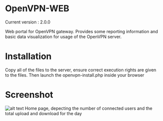# OpenVPN-WEB

Current version : 2.0.0

Web portal for OpenVPN gateway. Provides some reporting information and basic data visualization for usage of the OpenVPN server.

# Installation
Copy all of the files to the server, ensure correct execution rights are given to the files. Then launch the openvpn-install.php inside your browser

# Screenshot
![alt text](https://github.com/viperman1271/openvpn-web/blob/master/documentation/Screenshot.jpg "Screenshot")
Home page, depecting the number of connected users and the total upload and download for the day
